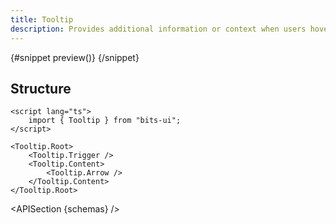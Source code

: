 ```yaml
---
title: Tooltip
description: Provides additional information or context when users hover over or interact with an element.
---
```


<script>
	import { ComponentPreviewV2, TooltipDemo, APISection } from '$lib/components/index.js'
	export let schemas;
</script>

<ComponentPreviewV2 name="tooltip-demo" comp="Tooltip">

{#snippet preview()}
<TooltipDemo />
{/snippet}

</ComponentPreviewV2>

## Structure

```svelte
<script lang="ts">
	import { Tooltip } from "bits-ui";
</script>

<Tooltip.Root>
	<Tooltip.Trigger />
	<Tooltip.Content>
		<Tooltip.Arrow />
	</Tooltip.Content>
</Tooltip.Root>
```

<APISection {schemas} />
